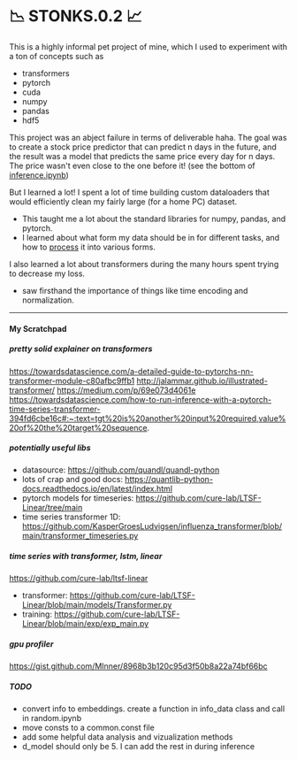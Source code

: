 # 📉 STONKS.0.2 📈

This is a highly informal pet project of mine, which I used to experiment with a ton of concepts such as
- transformers
- pytorch
- cuda
- numpy
- pandas
- hdf5

This project was an abject failure in terms of deliverable haha. 
The goal was to create a stock price predictor that can predict n days in the future, and the result was a model that predicts the same price every day for n days.
The price wasn't even close to the one before it! (see the bottom of [inference.ipynb](https://github.com/sweetkane/stonks.0.2/blob/main/inference.ipynb))

But I learned a lot! 
I spent a lot of time building custom dataloaders that would efficiently clean my fairly large (for a home PC) dataset. 
- This taught me a lot about the standard libraries for numpy, pandas, and pytorch. 
- I learned about what form my data should be in for different tasks, and how to [process](https://github.com/sweetkane/stonks.0.2/blob/main/model/batch_processor.py) it into various forms. 
  
I also learned a lot about transformers during the many hours spent trying to decrease my loss.
- saw firsthand the importance of things like time encoding and normalization.

---
#### My Scratchpad

##### pretty solid explainer on transformers
https://towardsdatascience.com/a-detailed-guide-to-pytorchs-nn-transformer-module-c80afbc9ffb1
http://jalammar.github.io/illustrated-transformer/
https://medium.com/p/69e073d4061e
https://towardsdatascience.com/how-to-run-inference-with-a-pytorch-time-series-transformer-394fd6cbe16c#:~:text=tgt%20is%20another%20input%20required,value%20of%20the%20target%20sequence.

##### potentially useful libs
- datasource: https://github.com/quandl/quandl-python
- lots of crap and good docs: https://quantlib-python-docs.readthedocs.io/en/latest/index.html
- pytorch models for timeseries: https://github.com/cure-lab/LTSF-Linear/tree/main
- time series transformer 1D: https://github.com/KasperGroesLudvigsen/influenza_transformer/blob/main/transformer_timeseries.py

##### time series with transformer, lstm, linear
https://github.com/cure-lab/ltsf-linear
- transformer: https://github.com/cure-lab/LTSF-Linear/blob/main/models/Transformer.py
- training: https://github.com/cure-lab/LTSF-Linear/blob/main/exp/exp_main.py

##### gpu profiler
https://gist.github.com/MInner/8968b3b120c95d3f50b8a22a74bf66bc

##### TODO
- convert info to embeddings. create a function in info_data class and call in random.ipynb
- move consts to a common.const file
- add some helpful data analysis and vizualization methods
- d_model should only be 5. I can add the rest in during inference
